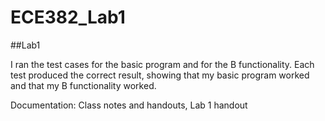 ECE382_Lab1
===========

##Lab1

I ran the test cases for the basic program and for the B functionality.  Each test produced the correct result, showing 
that my basic program worked and that my B functionality worked.

Documentation:  Class notes and handouts, Lab 1 handout
